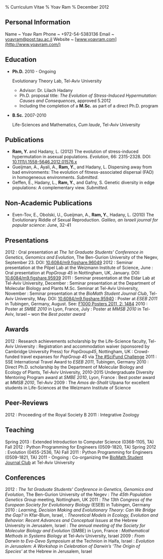 % Curriculum Vitae 
% Yoav Ram
% December 2012

## Personal Information

Name
  ~ Yoav Ram
Phone
  ~ +972-54-5383136
Email
  ~ yoavram@post.tau.ac.il
Website
  ~ [www.yoavram.com](http://www.yoavram.com/)

## Education

*   **Ph.D.** 2010 - Ongoing

    Evolutionary Theory Lab, Tel-Aviv University

    -   Advisor: Dr. Lilach Hadany
    -   Ph.D. proposal title: *The Evolution of Stress-Induced Hypermutation: 
Causes and Consequences*, approved 5.2012
    -   Including the completion of a **M.Sc.** as part of a direct Ph.D. program

*   **B.Sc.** 2007-2010

    Life-Sciences and Mathematics, *Cum laude*, Tel-Aviv University

## Publications

*   **Ram, Y.** and Hadany, L. (2012) The evolution of stress-induced hypermutation in asexual populations. *Evolution*, 66: 2315-2328. DOI: [10.1111/j.1558-5646.2012.01576.x](http://onlinelibrary.wiley.com/doi/10.1111/j.1558-5646.2012.01576.x/abstract)
*   Gueijman, A., Ayali, A., **Ram, Y.**, and Hadany, L. Dispersing away from bad environments: The evolution of fitness-associated dispersal (FAD) in homogeneous environments. *Submitted*.
*   Geffen, E., Hadany, L., **Ram, Y.**, and Gafny, S. Genetic diversity in edge populations: A complementary view. *Submitted*.

## Non-Academic Publications

*   Even-Tov, E., Obolski, U., Gueijman, A., **Ram, Y.**, Hadany, L. (2010) The Evolutionary Riddle of Sexual Reproduction. *Galileo, an Israeli journal for popular science*: June, 32-41

## Presentations

2012
:    Oral presentation at *The 1st Graduate Students' Conference in Genetics, Genomics and Evolution*, The Ben-Gurion University of the Negev, September 23. DOI: [10.6084/m9.figshare.96049](http://dx.doi.org/10.6084/m9.figshare.96049)
2012
:    Seminar presentation at the Pilpel Lab at the Weizmann Institute of Science, June
:    Oral presentation at *PopGroup 45* in Nottingham, UK, January. DOI: [10.6084/m9.figshare.95939](http://dx.doi.org/10.6084/m9.figshare.96049)
2011
:    Seminar presentation at the Eldar Lab at Tel-Aviv University, December
:    Seminar presentation at the Department of Molecular Biology and Plants M.Sc. Seminar at Tel-Aviv University, November
:    Seminar presentation at the *BioMath Student Journal Club*, Tel-Aviv University, May. DOI: [10.6084/m9.figshare.95940](http://dx.doi.org/10.6084/m9.figshare.95940)
:    Poster at *ESEB 2011* in Tubingen, Germany, August. See: [F1000 Posters 2011, 2: 1484](http://f1000.com/posters/browse/summary/2211)
2010
:    Poster at *SMBE 2010* in Lyon, France, July
:    Poster at *MMSB 2010* in Tel-Aviv, Israel – won the *Best poster award*

## Awards

2012
:    Research achievements scholarship by the Life-Science faculty, Tel-Aviv University
:    Registration and accommodation waiver (sponsored by Cambridge University Press) for *PopGroup45*, Nottingham, UK
:    Crowd-funded travel expanses for *PopGroup 45* via [The #SciFund Challenge](http://scifundchallenge.org/)
2011
:    SSE International Travel Award to *ESEB 2011*, Tubingen, Germany
2010
:    Direct Ph.D. scholarship by the Department of Molecular Biology and Ecology of Plants, Tel-Aviv University, 2010-2015
Undergraduate Diversity Mentoring Program award at *SMBE 2010*, Lyon, France
:    Best poster award at *MMSB 2010*, Tel-Aviv
2009
:    The *Amos de-Shalit* Ulpana for excellent students in Life-Sciences at the Weizmann Institute of Science

## Peer-Reviews

2012
:    Proceeding of the Royal Society B
2011
:    Integrative Zoology

## Teaching

Spring 2013
:    Extended Introduction to Computer Science (0368-1105, TA)
Fall 2012 
:    Python Programming for Engineers (0509-1820, TA)
Spring 2012
:    Evolution (0455-2536, TA)
Fall 2011 
:    Python Programming for Engineers (0509-1821, TA)
2011 - Ongoing 
:    Co-organizing the [BioMath Student Journal Club](http://biomathsjctau.wordpress.com/) at Tel-Aviv University

## Conferences
2012
:    *The 1st Graduate Students' Conference in Genetics, Genomics and Evolution*, The Ben-Gurion University of the Negev
:    *The 45th Population Genetics Group* meeting, Nottingham, UK
2011
:    *The 13th Congress of the European Society for Evolutionary Biology* (ESEB) in Tubingen, Germany
2010
:    *Learning, Decision Making and Evolutionary Theory: Can We Bridge the Gap?* in Kfar-Blum, Israel,
:    *Theoretical Models in Ecology, Evolution and Behavior: Recent Advances and Conceptual Issues* at the Hebrew University in Jerusalem, Israel
:    *The annual meeting of the Society for Molecular Biology and Evolution* (SMBE) in Lyon, France
:    *Mathematical Methods in Systems Biology* at Tel-Aviv University, Israel
2009
:    *From Darwin to Evo-Devo Symposium* at the Technion in Haifa, Israel
:    *Evolution in Jerusalem: A Workshop in Celebration of Darwin’s ‘The Origin of 	Species’* at the Hebrew in Jerusalem, Israel
